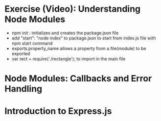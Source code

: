 # Exercise (Video): Understanding Node Modules
- npm init : initializes and creates the package.json file
- add "start": "node index" to package.json to start from index.js file with npm start command
- exports.property_name allows a property from a file(module) to be exported
- var rect = require('./rectangle'); to import in the main file
# Node Modules: Callbacks and Error Handling
# Introduction to Express.js